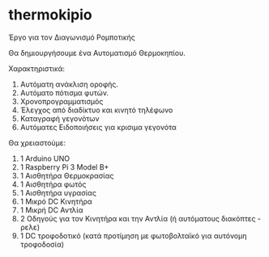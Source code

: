 # thermokipio
Έργο για τον Διαγωνισμό Ρομποτικής 

Θα δημιουργήσουμε ένα Αυτοματισμό Θερμοκηπίου.

Χαρακτηριστικά:

1) Αυτόματη ανάκλιση οροφής.
2) Αυτόματο πότισμα φυτών.
3) Χρονοπρογραμματισμός
4) Έλεγχος από διαδίκτυο και κινητό τηλέφωνο
5) Καταγραφή γεγονότων
6) Αυτόματες Ειδοποιήσεις για κρισιμα γεγονότα

 Θα χρειαστούμε:

 1) 1 Arduino UNO
 2) 1 Raspberry Pi 3 Model B+
 3) 1 Αισθητήρα Θερμοκρασίας
 4) 1 Αισθητήρα φωτός
 5) 1 Αισθητήρα υγρασίας
 6) 1 Μικρό DC Κινητήρα
 7) 1 Μικρή DC Αντλία
 8) 2 Οδηγούς για τον Κινητήρα και την Αντλία (ή αυτόματους διακόπτες - ρελε)
 9) 1 DC τροφοδοτικό (κατά προτίμηση με φωτοβολταϊκό για αυτόνομη τροφοδοσία)
 
  
  
  
 

  

